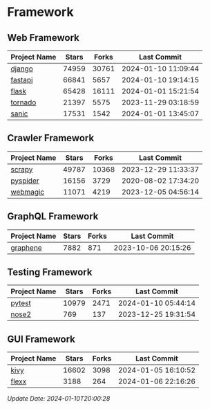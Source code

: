 # Framework

## Web Framework
| Project Name | Stars | Forks | Last Commit |
| ------------ | ----- | ----- | ----------- |
| [django](https://github.com/django/django) | 74959 | 30761 | 2024-01-10 11:09:44 |
| [fastapi](https://github.com/tiangolo/fastapi) | 66841 | 5657 | 2024-01-10 19:14:15 |
| [flask](https://github.com/pallets/flask) | 65428 | 16111 | 2024-01-01 15:21:54 |
| [tornado](https://github.com/tornadoweb/tornado) | 21397 | 5575 | 2023-11-29 03:18:59 |
| [sanic](https://github.com/sanic-org/sanic) | 17531 | 1542 | 2024-01-01 13:45:07 |

## Crawler Framework
| Project Name | Stars | Forks | Last Commit |
| ------------ | ----- | ----- | ----------- |
| [scrapy](https://github.com/scrapy/scrapy) | 49787 | 10368 | 2023-12-29 11:33:37 |
| [pyspider](https://github.com/binux/pyspider) | 16156 | 3729 | 2020-08-02 17:34:20 |
| [webmagic](https://github.com/code4craft/webmagic) | 11071 | 4219 | 2023-12-05 04:56:14 |

## GraphQL Framework
| Project Name | Stars | Forks | Last Commit |
| ------------ | ----- | ----- | ----------- |
| [graphene](https://github.com/graphql-python/graphene) | 7882 | 871 | 2023-10-06 20:15:26 |

## Testing Framework
| Project Name | Stars | Forks | Last Commit |
| ------------ | ----- | ----- | ----------- |
| [pytest](https://github.com/pytest-dev/pytest) | 10979 | 2471 | 2024-01-10 05:44:14 |
| [nose2](https://github.com/nose-devs/nose2) | 769 | 137 | 2023-12-25 19:31:54 |

## GUI Framework
| Project Name | Stars | Forks | Last Commit |
| ------------ | ----- | ----- | ----------- |
| [kivy](https://github.com/kivy/kivy) | 16602 | 3098 | 2024-01-05 16:10:52 |
| [flexx](https://github.com/flexxui/flexx) | 3188 | 264 | 2024-01-06 22:16:26 |

*Update Date: 2024-01-10T20:00:28*